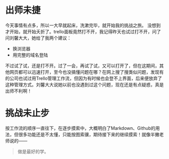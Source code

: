 # 出师未捷
今天事情有点多，所以一大早就起床，洗漱完毕，就开始我的挑战之旅。
没想到才开始，就开始夭折了。trello面板竟然打不开，我记得昨天也试过打不开，问了问刘馨大大，她给了我两个建议：
- 换浏览器
- 用完整的域名登陆

 不过试了试，还是打不开。过了一会，再试了试，又可以打开了，但在这期间，其他网页都可以迅速打开，至今也没搞懂问题在哪？在网上搜了搜类似问题，发现有的公司也试过用Trello管理工作流，但因为有时候也会登不上界面，后来便放弃了这种管理方式。刘馨大大说她以前也没遇到过这个问题，现在还是有点疑惑，真是出师不利啊！

# 挑战未止步
按工作流的顺序一直往下，在逐步摸索中，大概明白了Markdown、Github的用法，但很多功能还是不太懂，只能按图索骥，期待接下来的继续摸索！就像半撇老师说的——
>做是最好的学。
